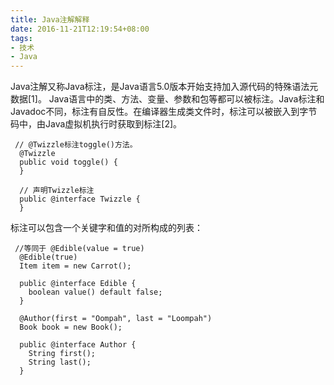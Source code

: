 ```yaml
---
title: Java注解解释
date: 2016-11-21T12:19:54+08:00
tags:
- 技术
- Java
---
```


Java注解又称Java标注，是Java语言5.0版本开始支持加入源代码的特殊语法元数据[1]。
Java语言中的类、方法、变量、参数和包等都可以被标注。Java标注和Javadoc不同，标注有自反性。在编译器生成类文件时，标注可以被嵌入到字节码中，由Java虚拟机执行时获取到标注[2]。

```
 // @Twizzle标注toggle()方法。
  @Twizzle
  public void toggle() {
  }

  // 声明Twizzle标注
  public @interface Twizzle {
  }
```

标注可以包含一个关键字和值的对所构成的列表：
```
 //等同于 @Edible(value = true)
  @Edible(true)
  Item item = new Carrot();

  public @interface Edible {
    boolean value() default false;
  }

  @Author(first = "Oompah", last = "Loompah")
  Book book = new Book();

  public @interface Author {
    String first();
    String last();
  }
```